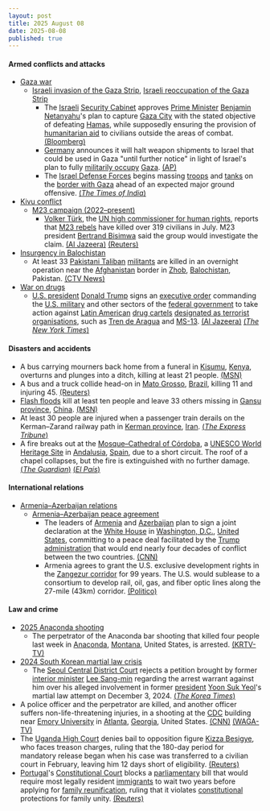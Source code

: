 ```yaml
---
layout: post
title: 2025 August 08
date: 2025-08-08
published: true
---
```



#### Armed conflicts and attacks

* [Gaza war](https://en.wikipedia.org/wiki/Gaza_war "Gaza war")
  * [Israeli invasion of the Gaza Strip](https://en.wikipedia.org/wiki/Israeli_invasion_of_the_Gaza_Strip "Israeli invasion of the Gaza Strip"), [Israeli reoccupation of the Gaza Strip](https://en.wikipedia.org/wiki/Israeli_reoccupation_of_the_Gaza_Strip "Israeli reoccupation of the Gaza Strip")
    * The [Israeli](https://en.wikipedia.org/wiki/Israel "Israel") [Security Cabinet](https://en.wikipedia.org/wiki/Security_Cabinet_of_Israel "Security Cabinet of Israel") approves [Prime Minister](https://en.wikipedia.org/wiki/Prime_Minister_of_Israel "Prime Minister of Israel") [Benjamin Netanyahu](https://en.wikipedia.org/wiki/Benjamin_Netanyahu "Benjamin Netanyahu")'s plan to capture [Gaza City](https://en.wikipedia.org/wiki/Gaza_City "Gaza City") with the stated objective of defeating [Hamas](https://en.wikipedia.org/wiki/Hamas "Hamas"), while supposedly ensuring the provision of [humanitarian aid](https://en.wikipedia.org/wiki/Humanitarian_aid "Humanitarian aid") to civilians outside the areas of combat. [(Bloomberg)](https://www.bloomberg.com/news/articles/2025-08-08/israel-security-cabinet-approves-pm-s-plan-to-seize-gaza-city-me26un7f)
    * [Germany](https://en.wikipedia.org/wiki/Germany "Germany") announces it will halt weapon shipments to Israel that could be used in Gaza "until further notice" in light of Israel's plan to fully [militarily occupy](https://en.wikipedia.org/wiki/Military_occupation "Military occupation") [Gaza](https://en.wikipedia.org/wiki/Gaza_Strip "Gaza Strip"). [(AP)](https://apnews.com/article/germany-mideast-weapons-b957e28b73ee94ed33fbd2d4e4d36246)
    * The [Israel Defense Forces](https://en.wikipedia.org/wiki/Israel_Defense_Forces "Israel Defense Forces") begins massing [troops](https://en.wikipedia.org/wiki/Israeli_Ground_Forces "Israeli Ground Forces") and [tanks](https://en.wikipedia.org/wiki/Armored_Corps_%28Israel%29 "Armored Corps (Israel)") on the [border with Gaza](https://en.wikipedia.org/wiki/Gaza%E2%80%93Israel_barrier "Gaza–Israel barrier") ahead of an expected major ground offensive. [(*The Times of India*)](https://timesofindia.indiatimes.com/world/middle-east/ground-invasion-in-gaza-israel-military-building-up-troops-equipment-near-border-report/articleshow/123183462.cms)
* [Kivu conflict](https://en.wikipedia.org/wiki/Kivu_conflict "Kivu conflict")
  * [M23 campaign (2022–present)](https://en.wikipedia.org/wiki/M23_campaign_%282022%E2%80%93present%29 "M23 campaign (2022–present)")
    * [Volker Türk](https://en.wikipedia.org/wiki/Volker_T%C3%BCrk "Volker Türk"), the [UN high commissioner for human rights](https://en.wikipedia.org/wiki/Office_of_the_United_Nations_High_Commissioner_for_Human_Rights "Office of the United Nations High Commissioner for Human Rights"), reports that [M23 rebels](https://en.wikipedia.org/wiki/M23_rebels "M23 rebels") have killed over 319 civilians in July. M23 president [Bertrand Bisimwa](https://en.wikipedia.org/wiki/Bertrand_Bisimwa "Bertrand Bisimwa") said the group would investigate the claim. [(Al Jazeera)](https://www.aljazeera.com/news/2025/8/6/m23-rebels-killed-319-civilians-in-east-dr-congo-in-july-un-says) [(Reuters)](https://www.reuters.com/world/africa/m23-rebels-killed-319-civilians-east-congo-july-un-rights-chief-says-2025-08-06/)
* [Insurgency in Balochistan](https://en.wikipedia.org/wiki/Insurgency_in_Balochistan "Insurgency in Balochistan")
  * At least 33 [Pakistani Taliban](https://en.wikipedia.org/wiki/Pakistani_Taliban "Pakistani Taliban") [militants](https://en.wikipedia.org/wiki/Militant "Militant") are killed in an overnight operation near the [Afghanistan](https://en.wikipedia.org/wiki/Afghanistan "Afghanistan") border in [Zhob](https://en.wikipedia.org/wiki/Zhob "Zhob"), [Balochistan](https://en.wikipedia.org/wiki/Balochistan%2C_Pakistan "Balochistan, Pakistan"), Pakistan. [(CTV News)](https://www.ctvnews.ca/world/article/pakistani-forces-kill-33-militants-in-overnight-operation-near-afghan-border/)
* [War on drugs](https://en.wikipedia.org/wiki/War_on_drugs "War on drugs")
  * [U.S. president](https://en.wikipedia.org/wiki/U.S._president "U.S. president") [Donald Trump](https://en.wikipedia.org/wiki/Donald_Trump "Donald Trump") signs an [executive order](https://en.wikipedia.org/wiki/Executive_order "Executive order") commanding the [U.S. military](https://en.wikipedia.org/wiki/United_States_Armed_Forces "United States Armed Forces") and other sectors of the [federal government](https://en.wikipedia.org/wiki/Federal_government_of_the_United_States "Federal government of the United States") to take action against [Latin American](https://en.wikipedia.org/wiki/Latin_America "Latin America") [drug cartels](https://en.wikipedia.org/wiki/Drug_cartels "Drug cartels") [designated as terrorist organisations](https://en.wikipedia.org/wiki/United_States_Department_of_State_list_of_Foreign_Terrorist_Organizations "United States Department of State list of Foreign Terrorist Organizations"), such as [Tren de Aragua](https://en.wikipedia.org/wiki/Tren_de_Aragua "Tren de Aragua") and [MS-13](https://en.wikipedia.org/wiki/MS-13 "MS-13"). [(Al Jazeera)](https://www.aljazeera.com/news/2025/8/8/trump-signs-order-authorising-military-action-against-cartels-reports) [(*The New York Times*)](https://www.nytimes.com/2025/08/08/us/trump-military-drug-cartels.html)

#### Disasters and accidents

* A bus carrying mourners back home from a funeral in [Kisumu](https://en.wikipedia.org/wiki/Kisumu "Kisumu"), [Kenya](https://en.wikipedia.org/wiki/Kenya "Kenya"), overturns and plunges into a ditch, killing at least 21 people. [(MSN)](https://www.msn.com/en-gb/news/world/a-bus-carrying-mourners-from-a-funeral-overturns-in-kenya-killing-21-people/ar-AA1KaN3Y?ocid=msedgdhp&pc=U531&cvid=46626e408c0048a591c5168ba0abbf06&ei=24)
* A bus and a truck collide head-on in [Mato Grosso](https://en.wikipedia.org/wiki/Mato_Grosso "Mato Grosso"), [Brazil](https://en.wikipedia.org/wiki/Brazil "Brazil"), killing 11 and injuring 45. [(Reuters)](https://www.reuters.com/world/americas/bus-collision-with-truck-kills-11-injures-45-brazil-2025-08-09/)
* [Flash floods](https://en.wikipedia.org/wiki/Flash_flood "Flash flood") kill at least ten people and leave 33 others missing in [Gansu province](https://en.wikipedia.org/wiki/Gansu_province "Gansu province"), [China](https://en.wikipedia.org/wiki/China "China"). [(MSN)](https://www.msn.com/en-gb/news/world/flash-floods-kill-at-least-10-people-and-leave-33-missing-in-northwestern-china/ar-AA1K9Iwp?ocid=msedgntp&pc=U531&cvid=6895e4ba8d2945f3aa25215a456a47dd&ei=29)
* At least 30 people are injured when a passenger train derails on the Kerman–Zarand railway path in [Kerman province](https://en.wikipedia.org/wiki/Kerman_province "Kerman province"), [Iran](https://en.wikipedia.org/wiki/Iran "Iran"). [(*The Express Tribune*)](https://tribune.com.pk/story/2560356/at-least-30-injured-after-train-derails-in-southern-iran)
* A fire breaks out at the [Mosque–Cathedral of Córdoba](https://en.wikipedia.org/wiki/Mosque%E2%80%93Cathedral_of_C%C3%B3rdoba "Mosque–Cathedral of Córdoba"), a [UNESCO World Heritage Site](https://en.wikipedia.org/wiki/UNESCO_World_Heritage_Site "UNESCO World Heritage Site") in [Andalusia](https://en.wikipedia.org/wiki/Andalusia "Andalusia"), [Spain](https://en.wikipedia.org/wiki/Spain "Spain"), due to a short circuit. The roof of a chapel collapses, but the fire is extinguished with no further damage. [(*The Guardian*)](https://www.theguardian.com/world/2025/aug/08/fire-breaks-out-at-cordobas-ancient-mosque-turned-cathedral-la-mezquita) [(*El País*)](https://elpais.com/cultura/2025-08-09/colapsa-el-techo-de-la-capilla-donde-se-origino-el-incendio-de-la-mezquita.html)

#### International relations

* [Armenia–Azerbaijan relations](https://en.wikipedia.org/wiki/Armenia%E2%80%93Azerbaijan_relations "Armenia–Azerbaijan relations")
  * [Armenia–Azerbaijan peace agreement](https://en.wikipedia.org/wiki/Armenia%E2%80%93Azerbaijan_peace_agreement "Armenia–Azerbaijan peace agreement")
    * The leaders of [Armenia](https://en.wikipedia.org/wiki/Armenia "Armenia") and [Azerbaijan](https://en.wikipedia.org/wiki/Azerbaijan "Azerbaijan") plan to sign a joint declaration at the [White House](https://en.wikipedia.org/wiki/White_House "White House") in [Washington, D.C.](https://en.wikipedia.org/wiki/Washington%2C_D.C. "Washington, D.C."), [United States](https://en.wikipedia.org/wiki/United_States "United States"), committing to a peace deal facilitated by the [Trump administration](https://en.wikipedia.org/wiki/Second_presidency_of_Donald_Trump "Second presidency of Donald Trump") that would end nearly four decades of conflict between the two countries. [(CNN)](https://www.cnn.com/2025/08/08/politics/strategic-armenia-azerbaijan-corridor-named-after-trump)
    * Armenia agrees to grant the U.S. exclusive development rights in the [Zangezur corridor](https://en.wikipedia.org/wiki/Zangezur_corridor "Zangezur corridor") for 99 years. The U.S. would sublease to a consortium to develop rail, oil, gas, and fiber optic lines along the 27-mile (43km) corridor. [(Politico)](https://www.politico.com/news/2025/08/07/us-deal-armenia-azerbaijan-00499285)

#### Law and crime

* [2025 Anaconda shooting](https://en.wikipedia.org/wiki/2025_Anaconda_shooting "2025 Anaconda shooting")
  * The perpetrator of the Anaconda bar shooting that killed four people last week in [Anaconda](https://en.wikipedia.org/wiki/Anaconda%2C_Montana "Anaconda, Montana"), [Montana](https://en.wikipedia.org/wiki/Montana "Montana"), United States, is arrested. [(KRTV-TV)](https://www.krtv.com/news/crime-and-courts/anaconda-shootings-suspect-arrested)
* [2024 South Korean martial law crisis](https://en.wikipedia.org/wiki/2024_South_Korean_martial_law_crisis "2024 South Korean martial law crisis")
  * The [Seoul Central District Court](https://en.wikipedia.org/wiki/Judiciary_of_South_Korea "Judiciary of South Korea") rejects a petition brought by former [interior minister](https://en.wikipedia.org/wiki/Ministry_of_the_Interior_and_Safety "Ministry of the Interior and Safety") [Lee Sang-min](https://en.wikipedia.org/wiki/Lee_Sang-min_%28lawyer%29 "Lee Sang-min (lawyer)") regarding the arrest warrant against him over his alleged involvement in former [president](https://en.wikipedia.org/wiki/President_of_South_Korea "President of South Korea") [Yoon Suk Yeol](https://en.wikipedia.org/wiki/Yoon_Suk_Yeol "Yoon Suk Yeol")'s martial law attempt on December 3, 2024. [(*The Korea Times*)](https://www.koreatimes.co.kr/southkorea/law-crime/20250808/court-dismisses-ex-interior-ministers-petition-against-arrest)
* A police officer and the perpetrator are killed, and another officer suffers non-life-threatening injuries, in a shooting at the [CDC](https://en.wikipedia.org/wiki/Centers_for_Disease_Control_and_Prevention "Centers for Disease Control and Prevention") building near [Emory University](https://en.wikipedia.org/wiki/Emory_University "Emory University") in [Atlanta](https://en.wikipedia.org/wiki/Atlanta "Atlanta"), [Georgia](https://en.wikipedia.org/wiki/Georgia_%28U.S._state%29 "Georgia (U.S. state)"), United States. [(CNN)](https://www.cnn.com/us/live-news/active-shooter-emory-university?t=1754695635612) [(WAGA-TV)](https://www.fox5atlanta.com/news/centers-disease-control-active-shooter-emory-university)
* The [Uganda High Court](https://en.wikipedia.org/wiki/Uganda_High_Court "Uganda High Court") denies bail to opposition figure [Kizza Besigye](https://en.wikipedia.org/wiki/Kizza_Besigye "Kizza Besigye"), who faces treason charges, ruling that the 180-day period for mandatory release began when his case was transferred to a civilian court in February, leaving him 12 days short of eligibility. [(Reuters)](https://www.reuters.com/world/africa/ugandan-court-denies-bail-veteran-opposition-leader-treason-case-2025-08-08/)
* [Portugal](https://en.wikipedia.org/wiki/Portugal "Portugal")'s [Constitutional Court](https://en.wikipedia.org/wiki/Constitutional_Court_%28Portugal%29 "Constitutional Court (Portugal)") blocks a [parliamentary](https://en.wikipedia.org/wiki/Assembly_of_the_Republic_%28Portugal%29 "Assembly of the Republic (Portugal)") bill that would require most legally resident [immigrants](https://en.wikipedia.org/wiki/Immigration_to_Portugal "Immigration to Portugal") to wait two years before applying for [family reunification](https://en.wikipedia.org/wiki/Family_reunification "Family reunification"), ruling that it violates [constitutional](https://en.wikipedia.org/wiki/Constitution_of_Portugal "Constitution of Portugal") protections for family unity. [(Reuters)](https://www.reuters.com/world/portugals-top-court-blocks-bill-restricting-immigration-2025-08-09/)
